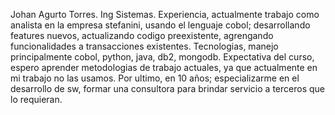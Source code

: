 
Johan Agurto Torres. Ing Sistemas.
Experiencia, actualmente trabajo como analista en la empresa stefanini, usando el lenguaje cobol; desarrollando features nuevos, actualizando codigo preexistente, agrengando funcionalidades a transacciones existentes. 
Tecnologias, manejo principalmente cobol, python, java, db2, mongodb.
Expectativa del curso, espero aprender metodologias de trabajo actuales, ya que actualmente en mi trabajo no las usamos.
Por ultimo, en 10 años; especializarme en el desarrollo de sw, formar una consultora para brindar servicio a terceros que lo requieran.
